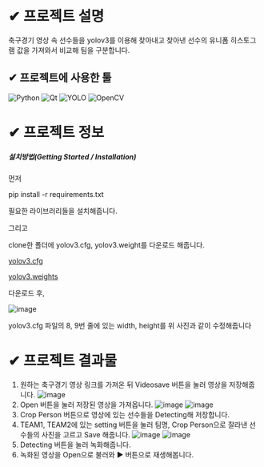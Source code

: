 # ✔ 프로젝트 설명
축구경기 영상 속 선수들을 yolov3를 이용해 찾아내고 찾아낸 선수의 유니폼 히스토그램 값을 가져와서 비교해 팀을 구분합니다.

## ✔ 프로젝트에 사용한 툴
![Python](https://img.shields.io/badge/Python-3776AB?style=flat&logo=Python&logoColor=white)  ![Qt](https://img.shields.io/badge/Qt-41CD52?style=flat&logo=Qt&logoColor=white) ![YOLO](https://img.shields.io/badge/YOLO-00FFFF?style=flat&logo=YOLO&logoColor=white) ![OpenCV](https://img.shields.io/badge/OpenCV-5C3EE8?style=flat&logo=OpenCV&logoColor=white)

# ✔ 프로젝트 정보
##### 설치방법(Getting Started / Installation)

먼저

pip install -r requirements.txt

필요한 라이브러리들을 설치해줍니다.

그리고

clone한 폴더에 yolov3.cfg, yolov3.weight를 다운로드 해줍니다.

[yolov3.cfg](https://github.com/pjreddie/darknet/blob/master/cfg/yolov3.cfg)

[yolov3.weights](https://pjreddie.com/darknet/yolo/)

다운로드 후,

![image](https://user-images.githubusercontent.com/95533644/168948586-0dbf0409-db2a-4674-9826-6219d20ce16e.png)

yolov3.cfg 파일의 8, 9번 줄에 있는 width, height를 위 사진과 같이 수정해줍니다

# ✔ 프로젝트 결과물
1. 원하는 축구경기 영상 링크를 가져온 뒤 Videosave 버튼을 눌러 영상을 저장해줍니다. 
![image](https://user-images.githubusercontent.com/95533644/168949760-2eea33fd-6c6a-4489-b987-aa07f0332a95.png)
2. Open 버튼을 눌러 저장된 영상을 가져옵니다.
![image](https://user-images.githubusercontent.com/95533644/168949978-bdb658d3-160e-427f-b218-efcbe26c1ba2.png)
![image](https://user-images.githubusercontent.com/95533644/168950051-48f715f3-8322-42b6-8577-2a8a028e5560.png)
3. Crop Person 버튼으로 영상에 있는 선수들을 Detecting해 저장합니다.
4. TEAM1, TEAM2에 있는 setting 버튼을 눌러 팀명, Crop Person으로 잘라낸 선수들의 사진을 고르고 Save 해줍니다.
![image](https://user-images.githubusercontent.com/95533644/168950409-f20e7042-6d0c-432b-8619-28d0e878edc8.png)
![image](https://user-images.githubusercontent.com/95533644/168950459-d9eddb28-85cc-4f6d-b765-5f9a6c3819b1.png)
5. Detecting 버튼을 눌러 녹화해줍니다.
6. 녹화된 영상을 Open으로 불러와 ▶ 버튼으로 재생해봅니다.